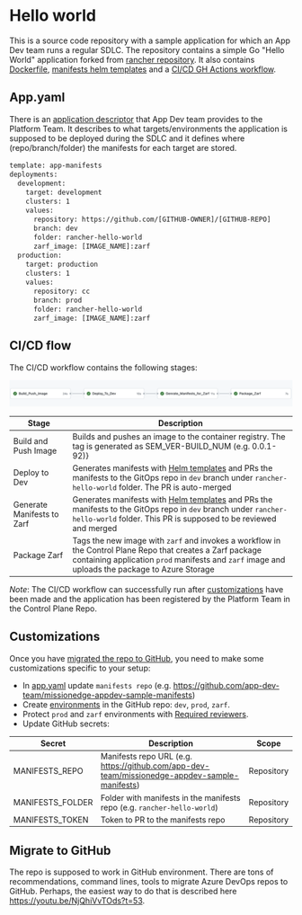 Hello world
===========

This is a source code repository with a sample application for which an App Dev team runs a regular SDLC. The repository contains a simple Go "Hello World" application forked from [rancher repository](https://github.com/rancher/hello-world). It also contains [Dockerfile](Dockerfile), [manifests helm templates](./helm) and a [CI/CD GH Actions workflow](.github/workflows/cicd.yaml).

## App.yaml

There is an [application descriptor](app.yaml) that App Dev team provides to the Platform Team. It describes to what targets/environments the application is supposed to be deployed during the SDLC and it defines where (repo/branch/folder) the manifests for each target are stored. 

```
template: app-manifests
deployments:
  development:
    target: development
    clusters: 1
    values:
      repository: https://github.com/[GITHUB-OWNER]/[GITHUB-REPO]
      branch: dev
      folder: rancher-hello-world
      zarf_image: [IMAGE_NAME]:zarf
  production:
    target: production
    clusters: 1
    values:
      repository: cc
      branch: prod
      folder: rancher-hello-world
      zarf_image: [IMAGE_NAME]:zarf      
```

## CI/CD flow

The CI/CD workflow contains the following stages:

 ![ci-cd](./img/ci-cd.png)

 |Stage|Description|
 |-----|-----------|
 |Build and Push Image|Builds and pushes an image to the container registry. The tag is generated as SEM_VER-BUILD_NUM (e.g. 0.0.1-92)}
 |Deploy to Dev|Generates manifests with [Helm templates](./helm/) and PRs the manifests to the GitOps repo in `dev` branch under `rancher-hello-world` folder. The PR is auto-merged|
 |Generate Manifests to Zarf|Generates manifests with [Helm templates](./helm/) and PRs the manifests to the GitOps repo in `dev` branch under `rancher-hello-world` folder. This PR is supposed to be reviewed and merged|
 |Package Zarf| Tags the new image with `zarf` and invokes a workflow in the Control Plane Repo that creates a Zarf package containing application `prod` manifests and `zarf` image and uploads the package to Azure Storage|

 _*Note*_: The CI/CD workflow can successfully run after [customizations](#customizations) have been made and the application has been registered by the Platform Team in the Control Plane Repo.  


## Customizations
Once you have [migrated the repo to GitHub](#migrate-to-github), you need to make some customizations specific to your setup:

- In [app.yaml](app.yaml) update `manifests repo` (e.g. https://github.com/app-dev-team/missionedge-appdev-sample-manifests)
- Create [environments](https://docs.github.com/en/actions/deployment/targeting-different-environments/using-environments-for-deployment#creating-an-environment) in the GitHub repo: `dev`, `prod`, `zarf`. 
- Protect `prod` and `zarf` environments with [Required reviewers](https://docs.github.com/en/actions/managing-workflow-runs/reviewing-deployments).
- Update GitHub secrets:

|Secret|Description|Scope|
|------|-----------|-----|
|MANIFESTS_REPO| Manifests repo URL (e.g. https://github.com/app-dev-team/missionedge-appdev-sample-manifests)| Repository|
|MANIFESTS_FOLDER| Folder with manifests in the manifests repo (e.g. `rancher-hello-world`)| Repository|
|MANIFESTS_TOKEN| Token to PR to the manifests repo| Repository|
  

## Migrate to GitHub

The repo is supposed to work in GitHub environment. There are tons of recommendations, command lines, tools to migrate Azure DevOps repos to GitHub.
Perhaps, the easiest way to do that is described here https://youtu.be/NjQhiVvTOds?t=53.
